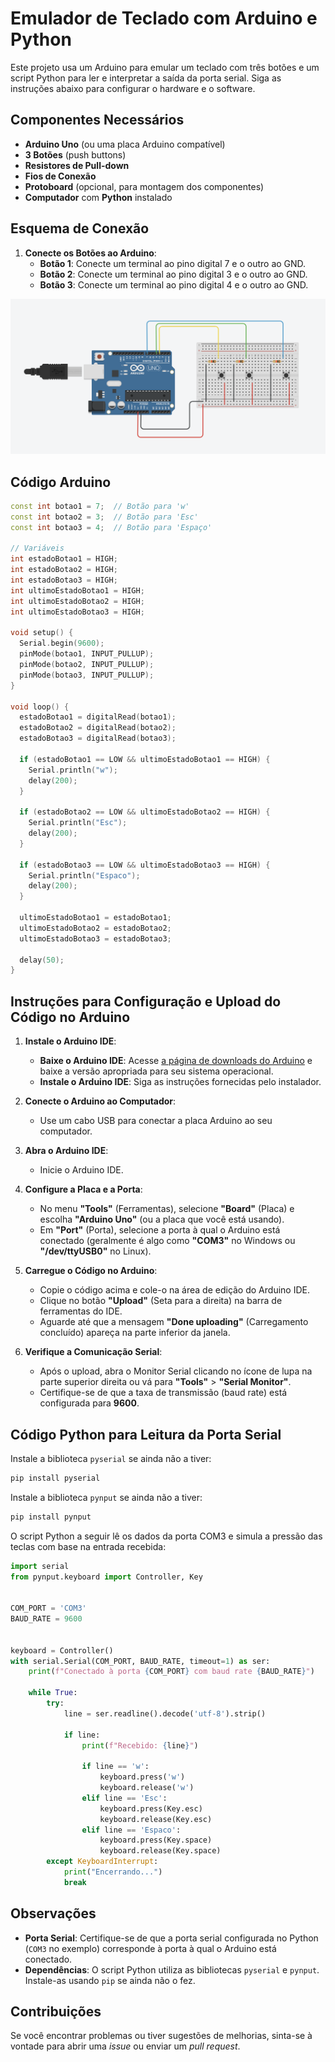 # Emulador de Teclado com Arduino e Python

Este projeto usa um Arduino para emular um teclado com três botões e um script Python para ler e interpretar a saída da porta serial. Siga as instruções abaixo para configurar o hardware e o software.

## Componentes Necessários

- **Arduino Uno** (ou uma placa Arduino compatível)
- **3 Botões** (push buttons)
- **Resistores de Pull-down**
- **Fios de Conexão**
- **Protoboard** (opcional, para montagem dos componentes)
- **Computador** com **Python** instalado

## Esquema de Conexão

1. **Conecte os Botões ao Arduino**:
   - **Botão 1**: Conecte um terminal ao pino digital 7 e o outro ao GND.
   - **Botão 2**: Conecte um terminal ao pino digital 3 e o outro ao GND.
   - **Botão 3**: Conecte um terminal ao pino digital 4 e o outro ao GND.

![Esquema de Conexão Arduíno](esquema-arduino.png)
## Código Arduino

```cpp
const int botao1 = 7;  // Botão para 'w'
const int botao2 = 3;  // Botão para 'Esc'
const int botao3 = 4;  // Botão para 'Espaço'

// Variáveis
int estadoBotao1 = HIGH;
int estadoBotao2 = HIGH;
int estadoBotao3 = HIGH;
int ultimoEstadoBotao1 = HIGH;
int ultimoEstadoBotao2 = HIGH;
int ultimoEstadoBotao3 = HIGH;

void setup() {
  Serial.begin(9600); 
  pinMode(botao1, INPUT_PULLUP);
  pinMode(botao2, INPUT_PULLUP);
  pinMode(botao3, INPUT_PULLUP);
}

void loop() {
  estadoBotao1 = digitalRead(botao1);
  estadoBotao2 = digitalRead(botao2);
  estadoBotao3 = digitalRead(botao3);

  if (estadoBotao1 == LOW && ultimoEstadoBotao1 == HIGH) {
    Serial.println("w");
    delay(200); 
  }

  if (estadoBotao2 == LOW && ultimoEstadoBotao2 == HIGH) {
    Serial.println("Esc");
    delay(200); 
  }

  if (estadoBotao3 == LOW && ultimoEstadoBotao3 == HIGH) {
    Serial.println("Espaco");
    delay(200); 
  }

  ultimoEstadoBotao1 = estadoBotao1;
  ultimoEstadoBotao2 = estadoBotao2;
  ultimoEstadoBotao3 = estadoBotao3;

  delay(50); 
}
```

## Instruções para Configuração e Upload do Código no Arduino

1. **Instale o Arduino IDE**:
   - **Baixe o Arduino IDE**: Acesse [a página de downloads do Arduino](https://www.arduino.cc/en/software) e baixe a versão apropriada para seu sistema operacional.
   - **Instale o Arduino IDE**: Siga as instruções fornecidas pelo instalador.

2. **Conecte o Arduino ao Computador**:
   - Use um cabo USB para conectar a placa Arduino ao seu computador.

3. **Abra o Arduino IDE**:
   - Inicie o Arduino IDE.

4. **Configure a Placa e a Porta**:
   - No menu **"Tools"** (Ferramentas), selecione **"Board"** (Placa) e escolha **"Arduino Uno"** (ou a placa que você está usando).
   - Em **"Port"** (Porta), selecione a porta à qual o Arduino está conectado (geralmente é algo como **"COM3"** no Windows ou **"/dev/ttyUSB0"** no Linux).

5. **Carregue o Código no Arduino**:
   - Copie o código acima e cole-o na área de edição do Arduino IDE.
   - Clique no botão **"Upload"** (Seta para a direita) na barra de ferramentas do IDE.
   - Aguarde até que a mensagem **"Done uploading"** (Carregamento concluído) apareça na parte inferior da janela.

6. **Verifique a Comunicação Serial**:
   - Após o upload, abra o Monitor Serial clicando no ícone de lupa na parte superior direita ou vá para **"Tools"** > **"Serial Monitor"**.
   - Certifique-se de que a taxa de transmissão (baud rate) está configurada para **9600**.

## Código Python para Leitura da Porta Serial

Instale a biblioteca `pyserial` se ainda não a tiver:

```bash
pip install pyserial
```
Instale a biblioteca `pynput` se ainda não a tiver:

```bash
pip install pynput
```

O script Python a seguir lê os dados da porta COM3 e simula a pressão das teclas com base na entrada recebida:

```python
import serial
from pynput.keyboard import Controller, Key


COM_PORT = 'COM3'
BAUD_RATE = 9600


keyboard = Controller()
with serial.Serial(COM_PORT, BAUD_RATE, timeout=1) as ser:
    print(f"Conectado à porta {COM_PORT} com baud rate {BAUD_RATE}")

    while True:
        try:
            line = ser.readline().decode('utf-8').strip()

            if line:
                print(f"Recebido: {line}")

                if line == 'w':
                    keyboard.press('w')
                    keyboard.release('w')
                elif line == 'Esc':
                    keyboard.press(Key.esc)
                    keyboard.release(Key.esc)
                elif line == 'Espaco':
                    keyboard.press(Key.space)
                    keyboard.release(Key.space)
        except KeyboardInterrupt:
            print("Encerrando...")
            break
```

## Observações

- **Porta Serial**: Certifique-se de que a porta serial configurada no Python (`COM3` no exemplo) corresponde à porta à qual o Arduino está conectado.
- **Dependências**: O script Python utiliza as bibliotecas `pyserial` e `pynput`. Instale-as usando `pip` se ainda não o fez.

## Contribuições

Se você encontrar problemas ou tiver sugestões de melhorias, sinta-se à vontade para abrir uma *issue* ou enviar um *pull request*.
